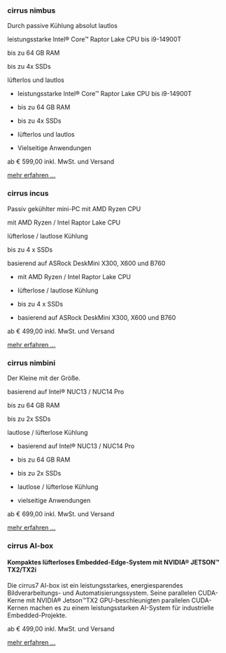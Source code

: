 ### cirrus nimbus ###

Durch passive Kühlung absolut lautlos

leistungsstarke Intel® Core™ Raptor Lake CPU bis i9-14900T

bis zu 64 GB RAM

bis zu 4x SSDs

lüfterlos und lautlos

* leistungsstarke Intel® Core™ Raptor Lake CPU bis i9-14900T

* bis zu 64 GB RAM

* bis zu 4x SSDs

* lüfterlos und lautlos

* Vielseitige Anwendungen

ab € 599,00
inkl. MwSt. und Versand

[mehr erfahren ...](https://www.cirrus7.com/cirrus7-nimbus/)

### cirrus incus ###

Passiv gekühlter mini-PC mit AMD Ryzen CPU

mit AMD Ryzen / Intel Raptor Lake CPU

lüfterlose / lautlose Kühlung

bis zu 4 x SSDs

basierend auf ASRock DeskMini X300, X600 und B760

* mit AMD Ryzen / Intel Raptor Lake CPU

* lüfterlose / lautlose Kühlung

* bis zu 4 x SSDs

* basierend auf ASRock DeskMini X300, X600 und B760

ab € 499,00
inkl. MwSt. und Versand

[mehr erfahren ...](https://www.cirrus7.com/cirrus7-incus/)

### cirrus nimbini ###

Der Kleine mit der Größe.

basierend auf Intel® NUC13 / NUC14 Pro

bis zu 64 GB RAM

bis zu 2x SSDs

lautlose / lüfterlose Kühlung

* basierend auf Intel® NUC13 / NUC14 Pro

* bis zu 64 GB RAM

* bis zu 2x SSDs

* lautlose / lüfterlose Kühlung

* vielseitige Anwendungen

ab € 699,00
inkl. MwSt. und Versand

[mehr erfahren ...](https://www.cirrus7.com/cirrus7-nimbini/)

### cirrus AI-box ###

#### Kompaktes lüfterloses Embedded-Edge-System mit NVIDIA® JETSON™ TX2/TX2i ####

Die cirrus7 AI-box ist ein leistungsstarkes, energiesparendes Bildverarbeitungs- und Automatisierungssystem. Seine parallelen CUDA-Kerne mit NVIDIA® Jetson™TX2 GPU-beschleunigten parallelen CUDA-Kernen machen es zu einem leistungsstarken AI-System für industrielle Embedded-Projekte.

ab € 499,00
inkl. MwSt. und Versand

[mehr erfahren ...](https://www.cirrus7.com/cirrus7-ai-box/)

